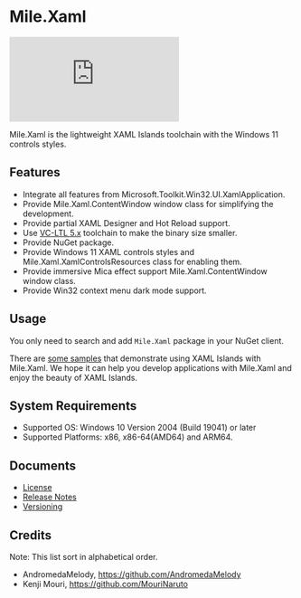 ﻿# Mile.Xaml

[![NuGet Package](https://img.shields.io/nuget/vpre/Mile.Xaml)](https://www.nuget.org/packages/Mile.Xaml)

Mile.Xaml is the lightweight XAML Islands toolchain with the Windows 11 controls
styles.

## Features

- Integrate all features from Microsoft.Toolkit.Win32.UI.XamlApplication.
- Provide Mile.Xaml.ContentWindow window class for simplifying the development.
- Provide partial XAML Designer and Hot Reload support.
- Use [VC-LTL 5.x](https://github.com/Chuyu-Team/VC-LTL5) toolchain to make the
  binary size smaller.
- Provide NuGet package.
- Provide Windows 11 XAML controls styles and Mile.Xaml.XamlControlsResources
  class for enabling them.
- Provide immersive Mica effect support Mile.Xaml.ContentWindow window class.
- Provide Win32 context menu dark mode support.

## Usage

You only need to search and add `Mile.Xaml` package in your NuGet client.

There are [some samples](https://github.com/ProjectMile/Mile.Xaml.Samples)
that demonstrate using XAML Islands with Mile.Xaml. We hope it can help you
develop applications with Mile.Xaml and enjoy the beauty of XAML Islands.

## System Requirements

- Supported OS: Windows 10 Version 2004 (Build 19041) or later
- Supported Platforms: x86, x86-64(AMD64) and ARM64.

## Documents

- [License](https://github.com/ProjectMile/Mile.Xaml/blob/main/License.md)
- [Release Notes](https://github.com/ProjectMile/Mile.Xaml/blob/main/ReleaseNotes.md)
- [Versioning](Documents/Versioning.md)

## Credits

Note: This list sort in alphabetical order.

- AndromedaMelody, https://github.com/AndromedaMelody
- Kenji Mouri, https://github.com/MouriNaruto
